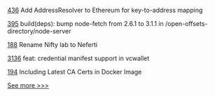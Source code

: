 
[436](https://github.com/hyperledger/firefly/pull/436) Add AddressResolver to Ethereum for key-to-address mapping

[395](https://github.com/hyperledger-labs/blockchain-carbon-accounting/pull/395) build(deps): bump node-fetch from 2.6.1 to 3.1.1 in /open-offsets-directory/node-server

[188](https://github.com/hyperledger-labs/hyperledger-labs.github.io/pull/188) Rename Nifty lab to Neferti

[3136](https://github.com/hyperledger/aries-framework-go/pull/3136) feat: credential manifest support in vcwallet

[194](https://github.com/hyperledger/firefly-ethconnect/pull/194) Including Latest CA Certs in Docker Image


[See more >>>](https://start-here.hyperledger.org/pull-requests)

